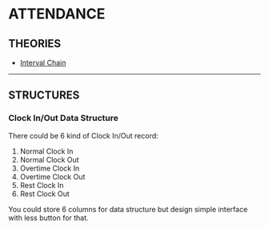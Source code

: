 ATTENDANCE
==========

THEORIES
--------

- [Interval Chain](./interval-chain)

---

STRUCTURES
----------

### Clock In/Out Data Structure

There could be 6 kind of Clock In/Out record:

1. Normal Clock In
2. Normal Clock Out
3. Overtime Clock In
4. Overtime Clock Out
5. Rest Clock In
6. Rest Clock Out

You could store 6 columns for data structure but design simple interface with less button for that.

